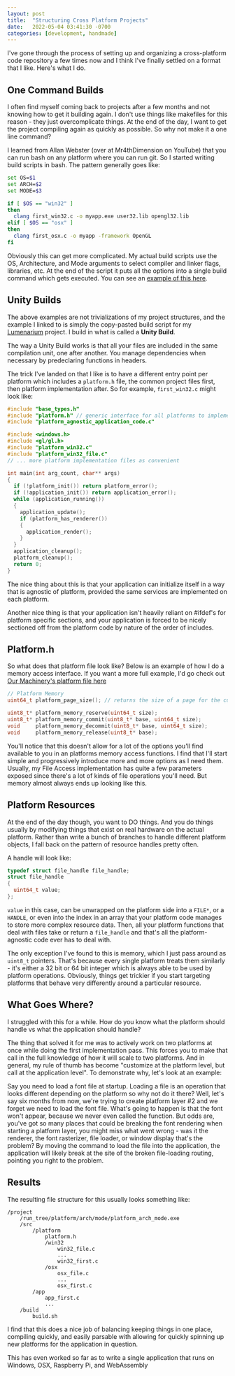 ```yaml
---
layout: post
title:  "Structuring Cross Platform Projects"
date:   2022-05-04 03:41:30 -0700
categories: [development, handmade]
---
```


I've gone through the process of setting up and organizing a cross-platform code repository a few times now and I think I've finally settled on a format that I like. Here's what I do.

## One Command Builds
I often find myself coming back to projects after a few months and not knowing how to get it building again. I don't use things like makefiles for this reason - they just overcomplicate things. At the end of the day, I want to get the project compiling again as quickly as possible. So why not make it a one line command?

I learned from Allan Webster (over at Mr4thDimension on YouTube) that you can run bash on any platform where you can run git. So I started writing build scripts in bash. The pattern generally goes like:

```bash
set OS=$1
set ARCH=$2
set MODE=$3

if [ $OS == "win32" ]
then
  clang first_win32.c -o myapp.exe user32.lib opengl32.lib
elif [ $OS == "osx" ]
then
  clang first_osx.c -o myapp -framework OpenGL
fi
```

Obviously this can get more complicated. My actual build scripts use the OS, Architecture, and Mode arguments to select compiler and linker flags, libraries, etc. At the end of the script it puts all the options into a single build command which gets executed. You can see an [example of this here](https://gist.github.com/peter-slattery/7c9151b52f6f6142d50c5fe2bdc79fc5).

## Unity Builds

The above examples are not trivializations of my project structures, and the example I linked to is simply the copy-pasted build script for my [Lumenarium](/lumenarium/) project. I build in what is called a **Unity Build**. 

The way a Unity Build works is that all your files are included in the same compilation unit, one after another. You manage dependencies when necessary by predeclaring functions in headers. 

The trick I've landed on that I like is to have a different entry point per platform which includes a `platform.h` file, the common project files first, then platform implementation after. So for example, `first_win32.c` might look like:
```c
#include "base_types.h"
#include "platform.h" // generic interface for all platforms to implement
#include "platform_agnostic_application_code.c"

#include <windows.h>
#include <gl/gl.h>
#include "platform_win32.c"
#include "platform_win32_file.c"
// ... more platform implementation files as convenient

int main(int arg_count, char** args)
{
  if (!platform_init()) return platform_error();
  if (!application_init()) return application_error();
  while (application_running())
  {
    application_update();
    if (platform_has_renderer())
    {
      application_render();
    }
  }
  application_cleanup();
  platform_cleanup();
  return 0;
}

```

The nice thing about this is that your application can initialize itself in a way that is agnostic of platform, provided the same services are implemented on each platform.

Another nice thing is that your application isn't heavily reliant on #ifdef's for platform specific sections, and your application is forced to be nicely sectioned off from the platform code by nature of the order of includes.

## Platform.h

So what does that platform file look like? Below is an example of how I do a memory access interface. If you want a more full example, I'd go check out [Our Machinery's platform file here](https://ourmachinery.com/apidoc/foundation/os.h.html)

```c
// Platform Memory
uint64_t platform_page_size(); // returns the size of a page for the current platform

uint8_t* platform_memory_reserve(uint64_t size);
uint8_t* platform_memory_commit(uint8_t* base, uint64_t size);
void     platform_memory_decommit(uint8_t* base, uint64_t size);
void     platform_memory_release(uint8_t* base);
```

You'll notice that this doesn't allow for a lot of the options you'll find available to you in an platforms memory access functions. I find that I'll start simple and progressively introduce more and more options as I need them. Usually, my File Access implementation has quite a few parameters exposed since there's a lot of kinds of file operations you'll need. But memory almost always ends up looking like this.

## Platform Resources

At the end of the day though, you want to DO things. And you do things usually by modifying things that exist on real hardware on the actual platform. Rather than write a bunch of branches to handle different platform objects, I fall back on the pattern of resource handles pretty often.

A handle will look like:
```c
typedef struct file_handle file_handle;
struct file_handle
{
  uint64_t value;
};
```

`value` in this case, can be unwrapped on the platform side into a `FILE*`, or a `HANDLE`, or even into the index in an array that your platform code manages to store more complex resource data. Then, all your platform functions that deal with files take or return a `file_handle` and that's all the platform-agnostic code ever has to deal with.

The only exception I've found to this is memory, which I just pass around as `uint8_t` pointers. That's because every single platform treats them similarly - it's either a 32 bit or 64 bit integer which is always able to be used by platform operations. Obviously, things get trickier if you start targeting platforms that behave very differently around a particular resource.

## What Goes Where?

I struggled with this for a while. How do you know what the platform should handle vs what the application should handle?

The thing that solved it for me was to actively work on two platforms at once while doing the first implementation pass. This forces you to make that call in the full knowledge of how it will scale to two platforms. And in general, my rule of thumb has become "customize at the platform level, but call at the application level". To demonstrate why, let's look at an example:

Say you need to load a font file at startup. Loading a file is an operation that looks different depending on the platform so why not do it there? Well, let's say six months from now, we're trying to create platform layer #2 and we forget we need to load the font file. What's going to happen is that the font won't appear, because we never even called the function. But odds are, you've got so many places that could be breaking the font rendering when starting a platform layer, you might miss what went wrong - was it the renderer, the font rasterizer, file loader, or window display that's the problem? By moving the command to load the file into the application, the application will likely break at the site of the broken file-loading routing, pointing you right to the problem. 

## Results

The resulting file structure for this usually looks something like:
```
/project
    /run_tree/platform/arch/mode/platform_arch_mode.exe
    /src
        /platform
            platform.h
            /win32
                win32_file.c
                ...
                win32_first.c
            /osx
                osx_file.c
                ...
                osx_first.c
        /app
            app_first.c
            ...
    /build
        build.sh
```

I find that this does a nice job of balancing keeping things in one place, compiling quickly, and easily parsable with allowing for quickly spinning up new platforms for the application in question.

This has even worked so far as to write a single application that runs on Windows, OSX, Raspberry Pi, and WebAssembly